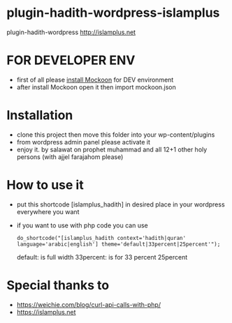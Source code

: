 # plugin-hadith-wordpress-islamplus

plugin-hadith-wordpress http://islamplus.net

# FOR DEVELOPER ENV

- first of all please [install Mockoon](https://mockoon.com/#download) for DEV environment
- after install Mockoon open it then import mockoon.json

# Installation

- clone this project then move this folder into your wp-content/plugins
- from wordpress admin panel please activate it
- enjoy it. by salawat on prophet muhammad and all 12+1 other holy persons (with ajjel farajahom please)

# How to use it

- put this shortcode [islamplus_hadith] in desired place in your wordpress everywhere you want

- if you want to use with php code you can use

  ```
  do_shortcode("[islamplus_hadith context='hadith|quran' language='arabic|english'] theme='default|33percent|25percent'");
  ```

  default: is full width
  33percent: is for 33 percent
  25percent

# Special thanks to

- https://weichie.com/blog/curl-api-calls-with-php/
- https://islamplus.net
